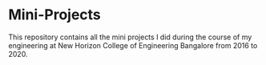 # Mini-Projects
This repository contains all the mini projects I did during the course of my engineering at New Horizon College of Engineering Bangalore 
from 2016 to 2020.
